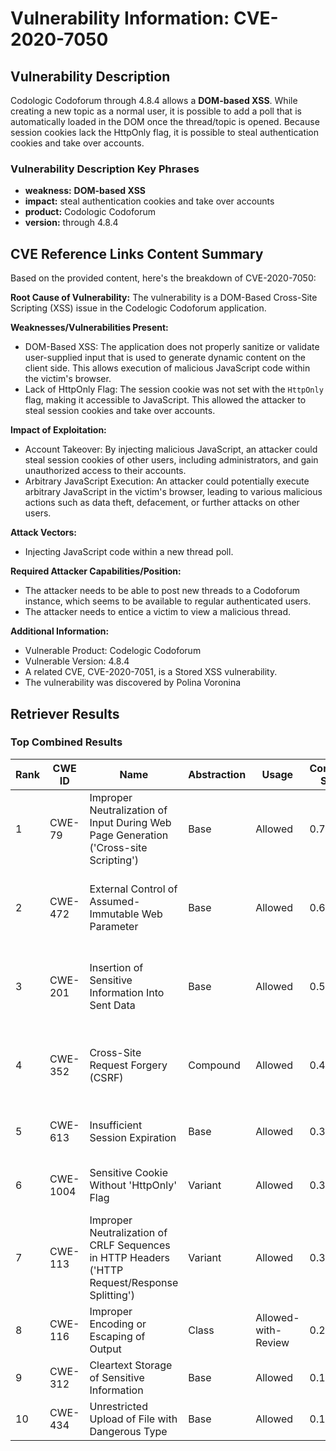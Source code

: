 # Vulnerability Information: CVE-2020-7050

## Vulnerability Description
Codologic Codoforum through 4.8.4 allows a **DOM-based XSS**. While creating a new topic as a normal user, it is possible to add a poll that is automatically loaded in the DOM once the thread/topic is opened. Because session cookies lack the HttpOnly flag, it is possible to steal authentication cookies and take over accounts.

### Vulnerability Description Key Phrases
- **weakness:** **DOM-based XSS**
- **impact:** steal authentication cookies and take over accounts
- **product:** Codologic Codoforum
- **version:** through 4.8.4

## CVE Reference Links Content Summary
Based on the provided content, here's the breakdown of CVE-2020-7050:

**Root Cause of Vulnerability:**
The vulnerability is a DOM-Based Cross-Site Scripting (XSS) issue in the Codelogic Codoforum application.

**Weaknesses/Vulnerabilities Present:**
- DOM-Based XSS: The application does not properly sanitize or validate user-supplied input that is used to generate dynamic content on the client side. This allows execution of malicious JavaScript code within the victim's browser.
- Lack of HttpOnly Flag: The session cookie was not set with the `HttpOnly` flag, making it accessible to JavaScript. This allowed the attacker to steal session cookies and take over accounts.

**Impact of Exploitation:**
- Account Takeover: By injecting malicious JavaScript, an attacker could steal session cookies of other users, including administrators, and gain unauthorized access to their accounts.
- Arbitrary JavaScript Execution: An attacker could potentially execute arbitrary JavaScript in the victim's browser, leading to various malicious actions such as data theft, defacement, or further attacks on other users.

**Attack Vectors:**
- Injecting JavaScript code within a new thread poll.

**Required Attacker Capabilities/Position:**
- The attacker needs to be able to post new threads to a Codoforum instance, which seems to be available to regular authenticated users.
- The attacker needs to entice a victim to view a malicious thread.

**Additional Information:**

- Vulnerable Product: Codelogic Codoforum
- Vulnerable Version: 4.8.4
- A related CVE, CVE-2020-7051, is a Stored XSS vulnerability.
- The vulnerability was discovered by Polina Voronina

## Retriever Results

### Top Combined Results

| Rank | CWE ID | Name | Abstraction | Usage | Combined Score | Retrievers | Individual Scores |
|------|--------|------|-------------|-------|---------------|------------|-------------------|
| 1 | CWE-79 | Improper Neutralization of Input During Web Page Generation ('Cross-site Scripting') | Base | Allowed | 0.7678 | dense, sparse, graph | dense: 0.556, sparse: 0.316, graph: 0.864 |
| 2 | CWE-472 | External Control of Assumed-Immutable Web Parameter | Base | Allowed | 0.6396 | dense, sparse, graph | dense: 0.507, sparse: 0.213, graph: 0.738 |
| 3 | CWE-201 | Insertion of Sensitive Information Into Sent Data | Base | Allowed | 0.5762 | dense, sparse, graph | dense: 0.502, sparse: 0.234, graph: 0.534 |
| 4 | CWE-352 | Cross-Site Request Forgery (CSRF) | Compound | Allowed | 0.4854 | dense, sparse, graph | dense: 0.527, sparse: 0.239, graph: 0.645 |
| 5 | CWE-613 | Insufficient Session Expiration | Base | Allowed | 0.3916 | sparse, graph | sparse: 0.217, graph: 0.748 |
| 6 | CWE-1004 | Sensitive Cookie Without 'HttpOnly' Flag | Variant | Allowed | 0.3667 | dense, sparse | dense: 0.499, sparse: 0.258 |
| 7 | CWE-113 | Improper Neutralization of CRLF Sequences in HTTP Headers ('HTTP Request/Response Splitting') | Variant | Allowed | 0.3584 | sparse, graph | sparse: 0.224, graph: 0.729 |
| 8 | CWE-116 | Improper Encoding or Escaping of Output | Class | Allowed-with-Review | 0.2195 | dense, sparse | dense: 0.489, sparse: 0.225 |
| 9 | CWE-312 | Cleartext Storage of Sensitive Information | Base | Allowed | 0.1299 | sparse | sparse: 0.227 |
| 10 | CWE-434 | Unrestricted Upload of File with Dangerous Type | Base | Allowed | 0.1257 | sparse | sparse: 0.220 |

